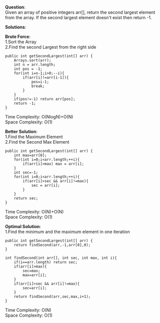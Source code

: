 **Question**:  
Given an array of positive integers arr[], return the second largest element from the array. If the second largest element doesn't exist then return -1.  

**Solutions**:  

**Brute Force**:  
1.Sort the Array  
2.Find the second Largest from the right side  

    public int getSecondLargest(int[] arr) {
        Arrays.sort(arr);
        int n = arr.length;
        int pos = -1;
        for(int i=n-1;i>0;--i){
            if(arr[i]!=arr[i-1]){
                pos=i-1;
                break;
            }
        }
        if(pos!=-1) return arr[pos];
        return -1;
    }

Time Complexity: O(NlogN)+O(N)  
Space Complexity: O(1)  

**Better Solution**:  
1.Find the Maximum Element   
2.Find the Second Max Element  

    public int getSecondLargest(int[] arr) {
        int max=arr[0];
        for(int i=0;i<arr.length;++i){
            if(arr[i]>max) max = arr[i];
        }
        int sec=-1;
        for(int i=0;i<arr.length;++i){
            if(arr[i]>sec && arr[i]!=max){
                sec = arr[i];
            }
        }
        return sec;
    }

Time Complexity: O(N)+O(N)  
Space Complexity: O(1)

**Optimal Solution**:  
1.Find the minimum and the maximum element in one iteration  

    public int getSecondLargest(int[] arr) {
        return findSecond(arr,-1,arr[0],0);
    }

    int findSecond(int arr[], int sec, int max, int i){
        if(i==arr.length) return sec;
        if(arr[i]>max){
            sec=max;
            max=arr[i];
        }
        if(arr[i]>sec && arr[i]!=max){
            sec=arr[i];
        }
        return findSecond(arr,sec,max,i+1);
    }

Time Complexity: O(N)  
Space Complexity: O(1)